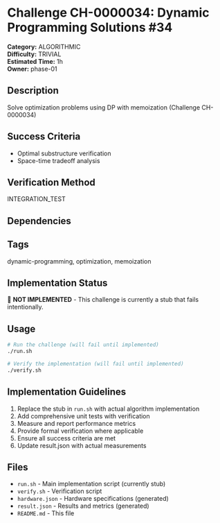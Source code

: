 # Challenge CH-0000034: Dynamic Programming Solutions #34

**Category:** ALGORITHMIC  
**Difficulty:** TRIVIAL  
**Estimated Time:** 1h  
**Owner:** phase-01  

## Description

Solve optimization problems using DP with memoization (Challenge CH-0000034)

## Success Criteria

- Optimal substructure verification
- Space-time tradeoff analysis

## Verification Method

INTEGRATION_TEST

## Dependencies



## Tags

dynamic-programming, optimization, memoization

## Implementation Status

🚧 **NOT IMPLEMENTED** - This challenge is currently a stub that fails intentionally.

## Usage

```bash
# Run the challenge (will fail until implemented)
./run.sh

# Verify the implementation (will fail until implemented) 
./verify.sh
```

## Implementation Guidelines

1. Replace the stub in `run.sh` with actual algorithm implementation
2. Add comprehensive unit tests with verification
3. Measure and report performance metrics
4. Provide formal verification where applicable
5. Ensure all success criteria are met
6. Update result.json with actual measurements

## Files

- `run.sh` - Main implementation script (currently stub)
- `verify.sh` - Verification script
- `hardware.json` - Hardware specifications (generated)
- `result.json` - Results and metrics (generated)
- `README.md` - This file
